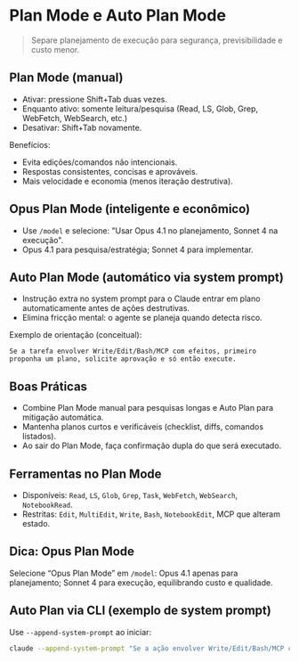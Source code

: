 # Plan Mode e Auto Plan Mode

> Separe planejamento de execução para segurança, previsibilidade e custo menor.

## Plan Mode (manual)
- Ativar: pressione Shift+Tab duas vezes.
- Enquanto ativo: somente leitura/pesquisa (Read, LS, Glob, Grep, WebFetch, WebSearch, etc.)
- Desativar: Shift+Tab novamente.

Benefícios:
- Evita edições/comandos não intencionais.
- Respostas consistentes, concisas e aprováveis.
- Mais velocidade e economia (menos iteração destrutiva).

## Opus Plan Mode (inteligente e econômico)
- Use `/model` e selecione: "Usar Opus 4.1 no planejamento, Sonnet 4 na execução".
- Opus 4.1 para pesquisa/estratégia; Sonnet 4 para implementar.

## Auto Plan Mode (automático via system prompt)
- Instrução extra no system prompt para o Claude entrar em plano automaticamente antes de ações destrutivas.
- Elimina fricção mental: o agente se planeja quando detecta risco.

Exemplo de orientação (conceitual):
```text
Se a tarefa envolver Write/Edit/Bash/MCP com efeitos, primeiro proponha um plano, solicite aprovação e só então execute.
```

## Boas Práticas
- Combine Plan Mode manual para pesquisas longas e Auto Plan para mitigação automática.
- Mantenha planos curtos e verificáveis (checklist, diffs, comandos listados).
- Ao sair do Plan Mode, faça confirmação dupla do que será executado.

## Ferramentas no Plan Mode
- Disponíveis: `Read`, `LS`, `Glob`, `Grep`, `Task`, `WebFetch`, `WebSearch`, `NotebookRead`.
- Restritas: `Edit`, `MultiEdit`, `Write`, `Bash`, `NotebookEdit`, MCP que alteram estado.

## Dica: Opus Plan Mode
Selecione “Opus Plan Mode” em `/model`: Opus 4.1 apenas para planejamento; Sonnet 4 para execução, equilibrando custo e qualidade.

## Auto Plan via CLI (exemplo de system prompt)
Use `--append-system-prompt` ao iniciar:
```bash
claude --append-system-prompt "Se a ação envolver Write/Edit/Bash/MCP com efeitos, gere primeiro um plano estruturado, solicite aprovação e só execute após confirmação explícita."
```
